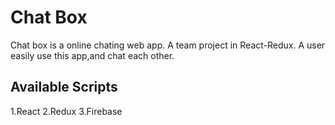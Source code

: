 # Chat Box
Chat box is a online chating web app.
A team project in React-Redux. A user easily use this app,and chat each other.

## Available Scripts
1.React
2.Redux
3.Firebase


